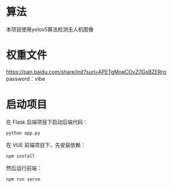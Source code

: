 # 算法

本项目使用yolov5算法检测无人机图像


# 权重文件
https://pan.baidu.com/share/init?surl=APETgMoeCOvZi1GsBZERrg
password：vibe



# 启动项目

在 Flask 后端项目下启动后端代码：

```bash
python app.py
```

在 VUE 前端项目下，先安装依赖：

```bash
npm install
```

然后运行前端：

```bash
npm run serve
```


